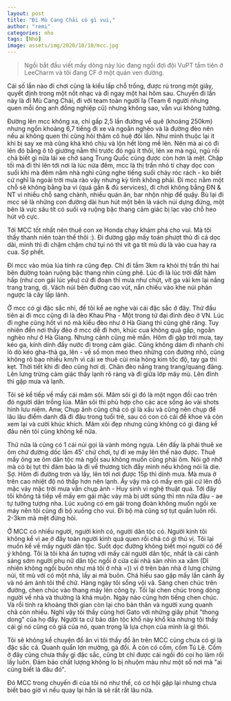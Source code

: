 ```yaml
---
layout: post
title: "Đi Mù Cang Chải có gì vui,"
author: "remi"
categories: nho
tags: [Nhớ]
image: assets/img/2020/10/10/mcc.jpg
---
```


>Ngồi bắt đầu viết mấy dòng này lúc đang ngồi đợi đội VuPT tắm tiên ở LeeCharm và tôi đang CF ở một quán ven đường.


Cái số lần nào đi chơi cũng là kiểu lấp chỗ trống, được rủ trong một giây, quyết định trong một nốt nhạc và đi ngay một hai hôm sau. Chuyến đi lần này là đi Mù Cang Chải, đi với team toàn người lạ (Team 6 người nhưng quen mỗi ông anh đồng nghiệp cũ) nhưng không sao, vẫn vui không tưởng.

Đường lên mcc không xa, chỉ gấp 2,5 lần đường về quê (khoảng 250km) nhưng ngốn khoảng 6,7 tiếng đi xe và ngoằn nghèo và là đường đèo nên nếu ai không quen thì cũng hỏi thăm cô huệ đôi lần. Như mình thuộc lại ít khi bị say xe mà cũng khá khó chịu và lộn hết lòng mề lên. Nên mà ai có đi lên đó bằng ô tô giường nằm thì trước đó ngủ ít thôi, lên xe mà ngủ, ngủ rồi chả biết gì nữa lái xe chở sang Trung Quốc cũng được còn hơn là mệt.
Chập tối mà đi thì lên tới nơi là lúc nửa đêm, mcc là thị trấn nhỏ tí chạy dọc con suối khi mà đêm nằm nhà nghỉ cũng nghe tiếng suối chảy róc rách - ko biết cứ nghĩ là ngoài trời mưa rào vậy nhưng kỳ tình không phải. Đi mcc nằm một chỗ sẽ không bằng ba vì (quá gần & đủ services), đi chơi không bằng ĐN & NT vì nhiều chỗ sang chảnh, nhiều quán ăn, bar nhộn nhịp để quậy. Bù lại đi mcc sẽ là những con đường dài hun hút một bên là vách núi dựng đứng, một bên là vực sâu tít có suối và ruộng bậc thang cảm giác bị lạc vào chỗ heo hút vô cực. 

Tới MCC tốt nhất nên thuê con xe Honda chạy khám phá cho vui. Mà tôi thấy thanh niên toàn thế thôi :). Đi đường gặp mấy toán phượt thủ đi cả dọc dài, mình thì đi chậm chậm chứ tụi nó thì vít ga tít mù dù là vào cua hay ra cua. Sợ phết.

Đi mcc vào mùa lúa tính ra cũng đẹp. Chỉ đi tầm 3km ra khỏi thị trấn thì hai bên đường toàn ruộng bậc thang nhìn cũng phê. Lúc đi là lúc trời đất hâm hấp (như con gái lúc yêu) cứ đi đoạn thì mưa như chút, vít ga vài km lại nắng trang trang, dị. Vách núi bên đường cao vút, nắn chiếu vào khe núi phản ngược lá cây lấp lánh.


Ở mcc có gì đặc sắc nhỉ, để tôi kể ae nghe vài cái đặc sắc ở đây.
Thứ đầu tiên ai đi mcc cũng đi là đèo Khau Phạ - Một trong tứ đại đỉnh đèo ở VN. Lúc đi nghe cũng hốt vì nó mà kiểu đèo như ở Hà Giang thì cũng ghê răng. Tuy nhiên đến nơi thấy đèo ở mcc dễ đi hơn, khúc cua không quá gấp, ngoằn nghèo như ở Hà Giang. Nhưng cảnh cũng mê mẩn. Hôm đi gặp trời mưa, tay kéo ga, kính dính đầy nước đi trong cảm giác. Cũng không dám đi nhanh chỉ lò dò kéo gha-thả ga, lên - về số mon meo theo những con đường nhỏ, cũng không rõ bao nhiều km/h vì cái xe thuê cùi mía hỏng kim tốc độ, tay ga thì kẹt. Thời tiết khi đi đèo cũng hơi dị. Chân đèo nắng trang trang/quang đãng. Lên lưng trừng cảm giác thấy lạnh rõ ràng và đi giữa lớp mây mù. Lên đỉnh thì gặp mưa và lạnh. 

Tôi sẽ kể tiếp về mấy cái mâm sôi. Mâm sôi gì đó là một ngọn đồi cao trên đó người dân trồng lúa. Mân sôi thì phù hợp cho các ace sống ảo vài shots hình lưu niệm. Anw, Chụp ảnh cũng chả có gì là xấu và cũng nên chụp để lâu lâu điểm danh đã đi đâu trong tuổi trẻ, sau có con có cái để khoe và còn xem lại và cười khúc khich. Mâm xôi đẹp nhưng cũng không có gì đáng kể đâu nên tôi cũng không kể nữa.

Thứ nữa là cũng có 1 cái núi gọi là vành móng ngựa. Lên đấy là phải thuê xe ôm chứ đường dốc lắm 45' chứ chơi, tự đi xe máy lên thế nào được. Thuê mấy ông xe ôm dân tộc mà ngồi sau không muốn cũng phải ôm. Nói gở nhỡ mà có bị tụt thì đảm bảo là đi về thương tích đầy mình nếu không nói là die. Sợ. Hôm đi đường trơn và lầy, lên tới nơi được 15p thì dính mưa. Mà mưa ở trên cao nhiệt độ nó thấp hơn nên lạnh. Ấy vậy mà có mấy em gái cứ lên đồ mặc váy mặc trời mưa vẫn chụp ảnh - Huy sinh vì nghệ thuật quá. Tới đây tôi không tả tiếp về mấy em gái mặc váy mà bị ướt sũng thì ntn nữa đâu - ae tự tưởng tượng nha. Lúc xuông có em gái trong đoàn không muốn ngồi xe máy nên tôi cũng đi bộ xuống cho vui. Đi bộ mà cũng sợ tụt quần luôn rồi. 2-3km mà mệt đừng hỏi.

Ở MCC có nhiều người, người kinh có, người dân tộc có. Người kinh tôi không kể vì ae ở đây toàn người kinh quá quen rồi chả có gì thú vị. Tôi lại muốn kể về mấy người dân tộc. Suốt dọc đường không biết mọi người có để ý không. Tôi là tôi khá ấn tượng với mấy cái người dân tộc, nhất là cái cảnh sáng sớm người phụ nữ dân tộc ngồi ở cửa cái nhà sàn nhìn xa xăm (Dĩ nhiên không ngồi buôn như má tôi ở nhà =)) vì ở trên bản nhà ở lưng chừng núi, tít mù với có một nhà, lấy ai mà buôn. Chả hiểu sao gặp mấy lần cảnh ấy và nó ám ảnh tôi thế chứ. Hàng ngày tôi sống vội vã. Sáng chen chúc trên đường, chen chúc vào thang máy lên công ty. Tối lại chen chúc trong dòng người về nhà và thường là khá muộn. Ngày nào cũng hơn tiếng chen chúc. Và rồi tính ra khoảng thời gian còn lại cho bản thân và người xung quanh chả còn nhiều. Nghĩ vậy tôi thấy cũng hơi Gato với những giây phút "thong dong" của họ đấy. Người ta cứ bảo dân tộc khổ này khổ kia nhưng tôi thấy cái gì nó cũng có giá của nó, quan trọng là lựa chọn của mình là gì thôi. 

Tôi sẽ không kể chuyện đồ ăn vì tôi thấy đồ ăn trên MCC cũng chưa có gì là đặc sắc cả. Quanh quẩn lợn mường, gà đồi. À còn có cốm, cốm Tú Lệ. Cốm ở đây cũng chưa thấy gì đặc sắc, cũng bt chỉ được cái ngồi đó coi họ làm rồi lấy luôn. Đảm bảo chất lượng không lo bị nhuộm màu như một số nơi mà "ai cũng biết là đâu đó".

Đó MCC trong chuyến đi của tôi nó như thế, có cơ hội gặp lại nhưng chưa biết bao giờ vì nếu quay lại hẳn là sẽ rất rất lâu nữa.